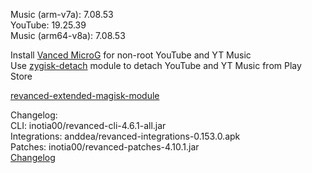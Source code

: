 Music (arm-v7a): 7.08.53  
YouTube: 19.25.39  
Music (arm64-v8a): 7.08.53  

Install [Vanced MicroG](https://github.com/TeamVanced/VancedMicroG/releases) for non-root YouTube and YT Music  
Use [zygisk-detach](https://github.com/j-hc/zygisk-detach) module to detach YouTube and YT Music from Play Store  

[revanced-extended-magisk-module](https://github.com/luma-vpk/revanced-extended-magisk-module.git)  

Changelog:  
CLI: inotia00/revanced-cli-4.6.1-all.jar  
Integrations: anddea/revanced-integrations-0.153.0.apk  
Patches: inotia00/revanced-patches-4.10.1.jar  
[Changelog](https://github.com/inotia00/revanced-patches/releases/tag/v4.10.1)  
